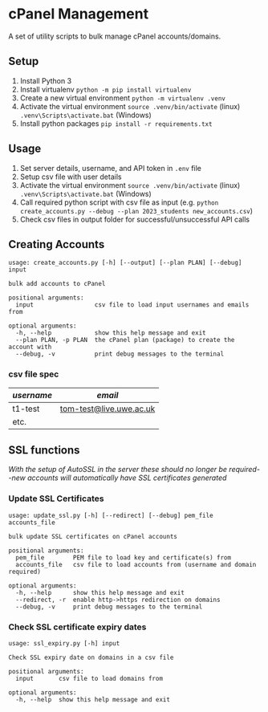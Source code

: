 # cPanel Management
A set of utility scripts to bulk manage cPanel accounts/domains.


## Setup
1. Install Python 3
2. Install virtualenv `python -m pip install virtualenv`
3. Create a new virtual environment `python -m virtualenv .venv`
4. Activate the virtual environment `source .venv/bin/activate` (linux) `.venv\Scripts\activate.bat` (Windows)
5. Install python packages `pip install -r requirements.txt`

## Usage
1. Set server details, username, and API token in `.env` file
2. Setup csv file with user details
3. Activate the virtual environment `source .venv/bin/activate` (linux) `.venv\Scripts\activate.bat` (Windows)
4. Call required python script with csv file as input (e.g. `python create_accounts.py --debug --plan 2023_students new_accounts.csv`)
5. Check csv files in output folder for successful/unsuccessful API calls

## Creating Accounts
```
usage: create_accounts.py [-h] [--output] [--plan PLAN] [--debug] input

bulk add accounts to cPanel

positional arguments:
  input                 csv file to load input usernames and emails from

optional arguments:
  -h, --help            show this help message and exit
  --plan PLAN, -p PLAN  the cPanel plan (package) to create the account with
  --debug, -v           print debug messages to the terminal
```

### csv file spec
| *username* | *email*                 |
| ---------- | ----------------------- |
| t1-test    | tom-test@live.uwe.ac.uk |
| etc.                                 |

## SSL functions
*With the setup of AutoSSL in the server these should no longer be required--new accounts will automatically have SSL certificates generated*

### Update SSL Certificates
```
usage: update_ssl.py [-h] [--redirect] [--debug] pem_file accounts_file

bulk update SSL certificates on cPanel accounts

positional arguments:
  pem_file        PEM file to load key and certificate(s) from
  accounts_file   csv file to load accounts from (username and domain required)

optional arguments:
  -h, --help      show this help message and exit
  --redirect, -r  enable http->https redirection on domains
  --debug, -v     print debug messages to the terminal
```

### Check SSL certificate expiry dates
```
usage: ssl_expiry.py [-h] input

Check SSL expiry date on domains in a csv file

positional arguments:
  input       csv file to load domains from

optional arguments:
  -h, --help  show this help message and exit
  ```
